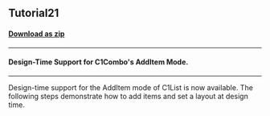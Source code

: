 ## Tutorial21
#### [Download as zip](https://grapecity.github.io/DownGit/#/home?url=https://github.com/GrapeCity/ComponentOne-WinForms-Samples/tree/master/NetFramework\List\CS\Tutorials\Tutorial21)
____
#### Design-Time Support for C1Combo's AddItem Mode.
____
Design-time support for the AddItem mode of C1List is now available. The following steps demonstrate how to add items and set a layout at design time. 











